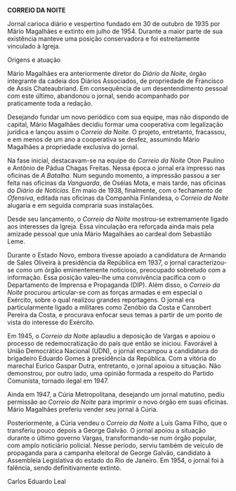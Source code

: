 **CORREIO DA NOITE**

Jornal carioca diário e vespertino fundado em 30 de outubro de 1935 por
Mário Magalhães e extinto em julho de 1954. Durante a maior parte de sua
existência manteve uma posição conservadora e foi estreitamente
vinculado à Igreja.

Origens e atuação

Mário Magalhães era anteriormente diretor do *Diário da Noite*, órgão
integrante da cadeia dos Diários Associados, de propriedade de Francisco
de Assis Chateaubriand. Em consequência de um desentendimento pessoal
com este último, abandonou o jornal, sendo acompanhado por praticamente
toda a redação.

Desejando fundar um novo periódico com sua equipe, mas não dispondo de
capital, Mário Magalhães decidiu formar uma cooperativa com legalização
jurídica e lançou assim o *Correio da Noite.* O projeto, entretanto,
fracassou, e em menos de um ano a cooperativa se desfez, assumindo Mário
Magalhães a propriedade exclusiva do jornal.

Na fase inicial, destacavam-se na equipe do *Correio da Noite* Oton
Paulino e Antônio de Pádua Chagas Freitas. Nessa época o jornal era
impresso nas oficinas de *A Batalha.* Num segundo momento, a impressão
passou a ser feita nas oficinas da *Vanguarda*, de Oséias Mota, e mais
tarde, nas oficinas do *Diário de Notícias.* Em maio de 1938,
finalmente, com o fechamento de *Ofensiva*, editada nas oficinas da
Companhia Finlandesa, o *Correio da Noite* alugaria e em seguida
compraria suas instalações.

Desde seu lançamento, o *Correio da Noite* mostrou-se extremamente
ligado aos interesses da Igreja. Essa vinculação era reforçada ainda
mais pela amizade pessoal que unia Mário Magalhães ao cardeal dom
Sebastião Leme.

Durante o Estado Novo, embora tivesse apoiado a candidatura de Armando
de Sales Oliveira à presidência da República em 1937, o jornal
caracterizou-se como um órgão eminentemente noticioso, preocupado
sobretudo com a informação. Essa posição valeu-lhe uma convivência
pacífica com o Departamento de Imprensa e Propaganda (DIP). Além disso,
o *Correio da Noite* procurou articular-se com as forças armadas e em
especial o Exército, sobre o qual realizou grandes reportagens. O jornal
era particularmente ligado a militares como Zenóbio da Costa e Canrobert
Pereira da Costa, e procurava enfocar seus temas a partir de um ponto de
vista do interesse do Exército.

Em 1945, o *Correio da Noite* aplaudiu a deposição de Vargas e apoiou o
processo de redemocratização do país que então se iniciou. Favorável à
União Democrática Nacional (UDN), o jornal encampou a candidatura do
brigadeiro Eduardo Gomes à presidência da República. Com a vitória do
marechal Eurico Gaspar Dutra, entretanto, o jornal apoiou a situação.
Não demonstrou, por outro lado, uma opinião formada a respeito do
Partido Comunista, tornado ilegal em 1947.

Ainda em 1947, a Cúria Metropolitana, desejando um jornal matutino,
pediu permissão ao *Correio da Noite* para imprimir o novo órgão em suas
oficinas. Mário Magalhães preferiu vender seu jornal à Cúria.

Posteriormente, a Cúria vendeu o *Correio* *da Noite* a Luís Gama Filho,
que o transferiu pouco depois a George Galvão. O jornal apoiou a
situação durante o último governo Vargas, transformando-se num órgão
popular, com amplo noticiário policial. Nesse período, serviu também de
veículo de propaganda para a campanha eleitoral de George Galvão,
candidato à Assembleia Legislativa do estado do Rio de Janeiro. Em 1954,
o jornal foi à falência, sendo definitivamente extinto.

Carlos Eduardo Leal
